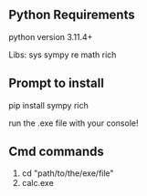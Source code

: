 ## Python Requirements
python version 3.11.4+

Libs:
sys
sympy
re
math
rich

## Prompt to install
pip install sympy rich 

run the .exe file with your console!

## Cmd commands
1. cd "path/to/the/exe/file"
2. calc.exe
